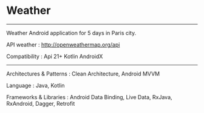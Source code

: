 # Weather

-------------------------------------------------------------------------------------

Weather Android application for 5 days in Paris city.

API weather : http://openweathermap.org/api

Compatibility :
Api 21+
Kotlin
AndroidX

-------------------------------------------------------------------------------------

Architectures & Patterns : Clean Architecture, Android MVVM

Language : Java, Kotlin

Frameworks & Libraries : Android Data Binding, Live Data, RxJava, RxAndroid, Dagger, Retrofit